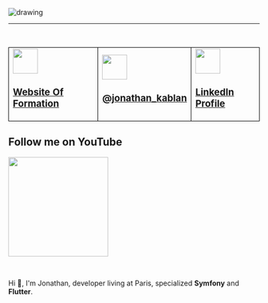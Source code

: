 <!--
**jonathankablan/jonathankablan** is a ✨ _special_ ✨ repository because its `README.md` (this file) appears on your GitHub profile.

Here are some ideas to get you started:

- 🔭 I’m currently working on ...
- 🌱 I’m currently learning ...
- 👯 I’m looking to collaborate on ...
- 🤔 I’m looking for help with ...
- 💬 Ask me about ...
- 📫 How to reach me: ...
- 😄 Pronouns: ...
- ⚡ Fun fact: ...
-->

![drawing](https://github.com/jonathankablan/jonathankablan/blob/master/affiche.png)

<hr><br>
<table style="width:100%;">
  <tr style="border: 1px solid black;">
    <td style="border: 1px solid black;">
        <img src="https://devsprof.fr/assets/front/img/logo-devsprof-v2.png" width="50">
        <h3> <a href="https://devsprof.fr" target="_blank">Website Of Formation</a> </h3>
    </td>
    <td style="border: 1px solid black;">
        <img src="https://pitlochryfestivaltheatre.com/wp-content/uploads/2020/04/2-27646_twitter-logo-png-transparent-background-logo-twitter-png.png" width="50">
        <h3> <a href="https://twitter.com/intent/follow?screen_name=jonathan_kablan&tw_p=followbutton" target="_blank">@jonathan_kablan</a> </h3>
    </td>
    <td style="border: 1px solid black;">
        <img src="https://cdn4.iconfinder.com/data/icons/social-messaging-ui-color-shapes-2-free/128/social-linkedin-circle-512.png" width="50">
        <h3> <a href="https://www.linkedin.com/in/jonathankablan/" target="_blank">LinkedIn Profile</a> </h3>
    </td>
  </tr>
</table>

<p align="left">
  <h2> Follow me on YouTube </h2>  
  <a href="https://www.youtube.com/channel/UC86YR5q3LHTqp7jfavzMhZQ?view_as=subscriber" target="_blank">
    <img src="https://filsdelacharite.org/wp-content/uploads/2020/04/abonnement-youtube.png" width="200">
  </a>
</p><br>

Hi 👋, I'm Jonathan, developer living at Paris, specialized **Symfony** and **Flutter**.


